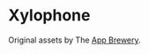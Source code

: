 # Xylophone

Original assets by The [App Brewery]([url](https://appbrewery.com)https://appbrewery.com).
